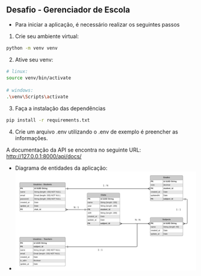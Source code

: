 ## Desafio - Gerenciador de Escola

- Para iniciar a aplicação, é necessário realizar os seguintes passos

1. Crie seu ambiente virtual:
```bash
python -m venv venv
```

2. Ative seu venv:
```bash
# linux:
source venv/bin/activate

# windows:
.\venv\Scripts\activate
```

3. Faça a instalação das dependências
```bash
pip install -r requirements.txt
```

4. Crie um arquivo .env utilizando o .env de exemplo é preencher as informações.

A documentação da API se encontra no seguinte URL:
http://127.0.0.1:8000/api/docs/

- Diagrama de entidades da aplicação:
- <img src="./Diagrama-Escola.png" >
